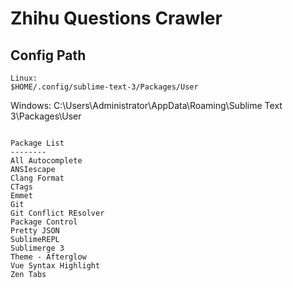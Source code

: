 Zhihu Questions Crawler
====================

Config Path
-----
```
Linux:
$HOME/.config/sublime-text-3/Packages/User

```
Windows:
C:\Users\Administrator\AppData\Roaming\Sublime Text 3\Packages\User

```

Package List
--------
All Autocomplete
ANSIescape
Clang Format
CTags
Emmet
Git
Git Conflict REsolver
Package Control
Pretty JSON
SublimeREPL
Sublimerge 3
Theme - Afterglow
Vue Syntax Highlight
Zen Tabs
